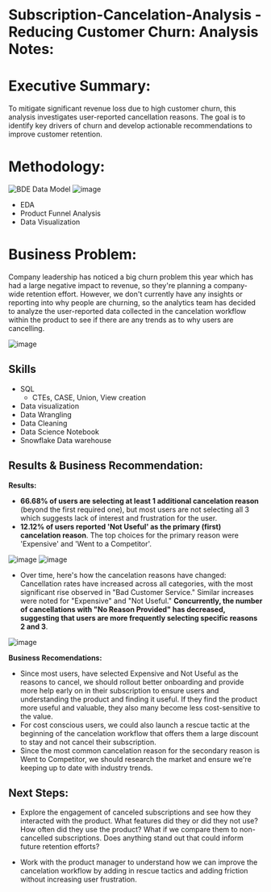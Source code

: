 # Subscription-Cancelation-Analysis - Reducing Customer Churn: Analysis Notes:


#  Executive Summary:

To mitigate significant revenue loss due to high customer churn, this analysis investigates user-reported cancellation reasons. The goal is to identify key drivers of churn and develop actionable recommendations to improve customer retention.

# Methodology:
![BDE Data Model](https://github.com/user-attachments/assets/4b3be928-f7a4-412a-b518-33c6fad85d8f)
![image](https://github.com/user-attachments/assets/8bf52d7f-9348-402c-92ad-df81c4d63795)


* EDA
* Product Funnel Analysis
* Data Visualization


# Business Problem:

Company leadership has noticed a big churn problem this year which has had a large negative impact to revenue, so they're planning a company-wide retention effort. However, we don't currently have any insights or reporting into why people are churning, so the analytics team has decided to analyze the user-reported data collected in the cancelation workflow within the product to see if there are any trends as to why users are cancelling.

![image](https://github.com/user-attachments/assets/44485c9f-51eb-435a-8796-77000e92e7da)

## Skills

-   SQL
    -  CTEs, CASE, Union, View creation
-   Data visualization
-   Data Wrangling
-   Data Cleaning
-   Data Science Notebook
-   Snowflake Data warehouse

## Results & Business Recommendation:

**Results:**

-   **66.68% of users are selecting at least 1 additional cancelation reason** (beyond the first required one), but most users are not selecting all 3 which suggests lack of interest and frustration for the user.
-   **12.12% of users reported 'Not Useful' as the primary (first) cancelation reason**. The top choices for the primary reason were 'Expensive' and 'Went to a Competitor'.

![image](https://github.com/user-attachments/assets/dea7dbac-ccc0-4fab-bc82-09ad8d943586)
![image](https://github.com/user-attachments/assets/7fa8ed88-8e34-4afa-b79a-8a15b4bbabee)

-   Over time, here's how the cancelation reasons have changed: Cancellation rates have increased across all categories, with the most significant rise observed in "Bad Customer Service." Similar increases were noted for "Expensive" and "Not Useful." **Concurrently, the number of cancellations with "No Reason Provided" has decreased, suggesting that users are more frequently selecting specific reasons 2 and 3**.
  
![image](https://github.com/user-attachments/assets/fd5ee0b4-11fa-4c51-9cb3-e31507f27e6c)

  

**Business Recomendations:**

-   Since most users, have selected Expensive and Not Useful as the reasons to cancel, we should rollout better onboarding and provide more help early on in their subscription to ensure users and understanding the product and finding it useful. If they find the product more useful and valuable, they also many become less cost-sensitive to the value.
-   For cost conscious users, we could also launch a rescue tactic at the beginning of the cancelation workflow that offers them a large discount to stay and not cancel their subscription.
-   Since the most common cancelation reason for the secondary reason is Went to Competitor, we should research the market and ensure we're keeping up to date with industry trends.

## Next Steps:
-   Explore the engagement of canceled subscriptions and see how they interacted with the product. What features did they or did they not use? How often did they use the product? What if we compare them to non-cancelled subscriptions. Does anything stand out that could inform future retention efforts?

-   Work with the product manager to understand how we can improve the cancelation workflow by adding in rescue tactics and adding friction without increasing user frustration.

